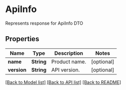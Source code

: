 ﻿
# ApiInfo
Represents response for ApiInfo  DTO

## Properties
Name | Type | Description | Notes
------------ | ------------- | ------------- | -------------
**name** | **String** | Product name. | [optional]
**version** | **String** | API version. | [optional]


[[Back to Model list]](../../README.md#documentation-for-models) [[Back to API list]](../../README.md#documentation-for-api-endpoints) [[Back to README]](../../README.md)


